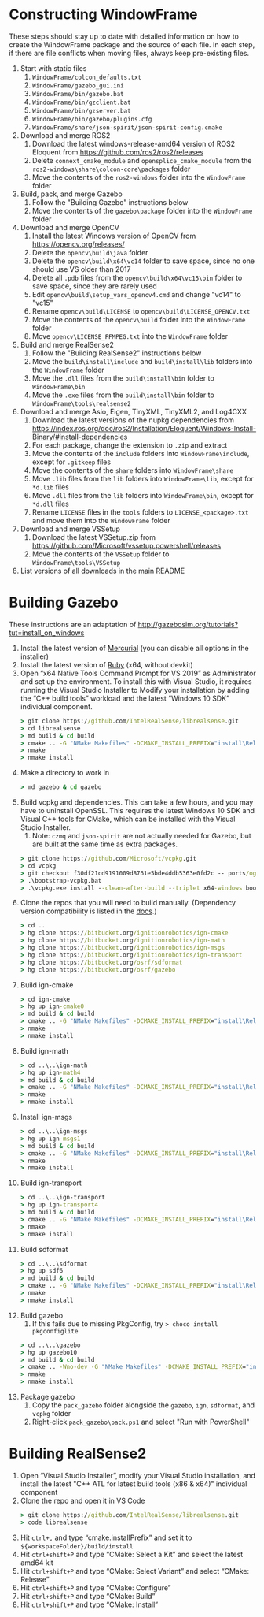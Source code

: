 ﻿# Constructing WindowFrame

These steps should stay up to date with detailed information on how to create the WindowFrame package and the source of each file.
In each step, if there are file conflicts when moving files, always keep pre-existing files.

1. Start with static files
    1. `WindowFrame/colcon_defaults.txt`
    2. `WindowFrame/gazebo_gui.ini`
    3. `WindowFrame/bin/gazebo.bat`
    3. `WindowFrame/bin/gzclient.bat`
    3. `WindowFrame/bin/gzserver.bat`
    4. `WindowFrame/bin/gazebo/plugins.cfg`
    5. `WindowFrame/share/json-spirit/json-spirit-config.cmake`
2. Download and merge ROS2
    1. Download the latest windows-release-amd64 version of ROS2 Eloquent from https://github.com/ros2/ros2/releases
    2. Delete `connext_cmake_module` and `opensplice_cmake_module` from the `ros2-windows\share\colcon-core\packages` folder
    3. Move the contents of the `ros2-windows` folder into the `WindowFrame` folder
3. Build, pack, and merge Gazebo
    1. Follow the "Building Gazebo" instructions below
    2. Move the contents of the `gazebo\package` folder into the `WindowFrame` folder
4. Download and merge OpenCV
    1. Install the latest Windows version of OpenCV from https://opencv.org/releases/
    2. Delete the `opencv\build\java` folder
    3. Delete the `opencv\build\x64\vc14` folder to save space, since no one should use VS older than 2017
    4. Delete all `.pdb` files from the `opencv\build\x64\vc15\bin` folder to save space, since they are rarely used
    5. Edit `opencv\build\setup_vars_opencv4.cmd` and change "vc14" to "vc15"
    6. Rename `opencv\build\LICENSE` to `opencv\build\LICENSE_OPENCV.txt`
    7. Move the contents of the `opencv\build` folder into the `WindowFrame` folder
    8. Move `opencv\LICENSE_FFMPEG.txt` into the `WindowFrame` folder
5. Build and merge RealSense2
    1. Follow the "Building RealSense2" instructions below
    2. Move the `build\install\include` and `build\install\lib` folders into the `WindowFrame` folder
    3. Move the `.dll` files from the `build\install\bin` folder to `WindowFrame\bin`
    4. Move the `.exe` files from the `build\install\bin` folder to `WindowFrame\tools\realsense2`
6. Download and merge Asio, Eigen, TinyXML, TinyXML2, and Log4CXX
    1. Download the latest versions of the nupkg dependencies from https://index.ros.org/doc/ros2/Installation/Eloquent/Windows-Install-Binary/#install-dependencies
    2. For each package, change the extension to `.zip` and extract
    3. Move the contents of the `include` folders into `WindowFrame\include`, except for `.gitkeep` files
    4. Move the contents of the `share` folders into `WindowFrame\share`
    5. Move `.lib` files from the `lib` folders into `WindowFrame\lib`, except for `*d.lib` files
    6. Move `.dll` files from the `lib` folders into `WindowFrame\bin`, except for `*d.dll` files
    7. Rename `LICENSE` files in the `tools` folders to `LICENSE_<package>.txt` and move them into the `WindowFrame` folder
7. Download and merge VSSetup
    1. Download the latest VSSetup.zip from https://github.com/Microsoft/vssetup.powershell/releases
    2. Move the contents of the `VSSetup` folder to `WindowFrame\tools\VSSetup`
8. List versions of all downloads in the main README

# Building Gazebo

These instructions are an adaptation of http://gazebosim.org/tutorials?tut=install_on_windows

1. Install the latest version of [Mercurial](https://www.mercurial-scm.org/) (you can disable all options in the installer)
2. Install the latest version of [Ruby](https://rubyinstaller.org/downloads/) (x64, without devkit)
3. Open “x64 Native Tools Command Prompt for VS 2019” as Administrator and set up the environment. To install this with Visual Studio, it requires running the Visual Studio Installer to Modify your installation by adding the “C++ build tools” workload and the latest “Windows 10 SDK” individual component.
    ```cmd
    > git clone https://github.com/IntelRealSense/librealsense.git
    > cd librealsense
    > md build & cd build
    > cmake .. -G "NMake Makefiles" -DCMAKE_INSTALL_PREFIX="install\Release" -DCMAKE_BUILD_TYPE="Release"
    > nmake
    > nmake install
    ```
4. Make a directory to work in
    ```cmd
    > md gazebo & cd gazebo
    ```
5. Build vcpkg and dependencies. This can take a few hours, and you may have to uninstall OpenSSL. This requires the latest Windows 10 SDK and Visual C++ tools for CMake, which can be installed with the Visual Studio Installer.
    1. Note: `czmq` and `json-spirit` are not actually needed for Gazebo, but are built at the same time as extra packages.
    ```cmd
    > git clone https://github.com/Microsoft/vcpkg.git
    > cd vcpkg
    > git checkout f30df21cd9191009d8761e5bde4ddb5363e0fd2c -- ports/ogre
    > .\bootstrap-vcpkg.bat
    > .\vcpkg.exe install --clean-after-build --triplet x64-windows boost cppzmq curl czmq dlfcn-win32 freeimage json-spirit protobuf ogre qwt tbb zeromq zlib zziplib
    ```
6. Clone the repos that you will need to build manually. (Dependency version compatibility is listed in the [docs](http://gazebosim.org/tutorials?tut=install_dependencies_from_source#Versions).)
    ```cmd
    > cd ..
    > hg clone https://bitbucket.org/ignitionrobotics/ign-cmake 
    > hg clone https://bitbucket.org/ignitionrobotics/ign-math
    > hg clone https://bitbucket.org/ignitionrobotics/ign-msgs
    > hg clone https://bitbucket.org/ignitionrobotics/ign-transport 
    > hg clone https://bitbucket.org/osrf/sdformat
    > hg clone https://bitbucket.org/osrf/gazebo
    ```
7. Build ign-cmake
    ```cmd
    > cd ign-cmake
    > hg up ign-cmake0
    > md build & cd build
    > cmake .. -G "NMake Makefiles" -DCMAKE_INSTALL_PREFIX="install\Release" -DBUILD_TESTING:BOOL=False
    > nmake
    > nmake install
    ```
8. Build ign-math
    ```cmd
    > cd ..\..\ign-math
    > hg up ign-math4
    > md build & cd build
    > cmake .. -G "NMake Makefiles" -DCMAKE_INSTALL_PREFIX="install\Release" -DCMAKE_BUILD_TYPE="Release" -DBUILD_TESTING:BOOL=False
    > nmake
    > nmake install
    ```
9. Install ign-msgs
    ```cmd
    > cd ..\..\ign-msgs
    > hg up ign-msgs1
    > md build & cd build
    > cmake .. -G "NMake Makefiles" -DCMAKE_INSTALL_PREFIX="install\Release" -DCMAKE_BUILD_TYPE="Release" -DBUILD_TESTING:BOOL=False -DCMAKE_TOOLCHAIN_FILE=..\..\vcpkg\scripts\buildsystems\vcpkg.cmake
    > nmake
    > nmake install
    ```
10. Build ign-transport
    ```cmd
    > cd ..\..\ign-transport
    > hg up ign-transport4
    > md build & cd build
    > cmake .. -G "NMake Makefiles" -DCMAKE_INSTALL_PREFIX="install\Release" -DCMAKE_PREFIX_PATH="install\Release" -DCMAKE_BUILD_TYPE="Release" -DBUILD_TESTING:BOOL=False -DCMAKE_TOOLCHAIN_FILE=..\..\vcpkg\scripts\buildsystems\vcpkg.cmake
    > nmake
    > nmake install
    ```
11. Build sdformat
    ```cmd
    > cd ..\..\sdformat
    > hg up sdf6
    > md build & cd build
    > cmake .. -G "NMake Makefiles" -DCMAKE_INSTALL_PREFIX="install\Release" -DCMAKE_BUILD_TYPE="Release" -DCMAKE_TOOLCHAIN_FILE=..\..\vcpkg\scripts\buildsystems\vcpkg.cmake
    > nmake
    > nmake install
    ```
12. Build gazebo
    1. If this fails due to missing PkgConfig, try `> choco install pkgconfiglite`
    ```cmd
    > cd ..\..\gazebo
    > hg up gazebo10
    > md build & cd build
    > cmake .. -Wno-dev -G "NMake Makefiles" -DCMAKE_INSTALL_PREFIX="install\Release" -DCMAKE_BUILD_TYPE="Release" -DFREEIMAGE_RUNS=1 -DOGRE_VERSION="1.9.0-1" -DOGRE_PLUGINDIR="%cd%\..\..\vcpkg\installed\x64-windows\lib\opt" -DCMAKE_TOOLCHAIN_FILE=%cd%\..\..\vcpkg\scripts\buildsystems\vcpkg.cmake
    > nmake
    > nmake install
    ```
13. Package gazebo
    1. Copy the `pack_gazebo` folder alongside the `gazebo`, `ign`, `sdformat`, and `vcpkg` folder
    2. Right-click `pack_gazebo\pack.ps1` and select "Run with PowerShell"

# Building RealSense2

1. Open “Visual Studio Installer”, modify your Visual Studio installation, and install the latest "C++ ATL for latest build tools (x86 & x64)" individual component
2. Clone the repo and open it in VS Code
    ```cmd
    > git clone https://github.com/IntelRealSense/librealsense.git
    > code librealsense
    ```
4. Hit `ctrl+,` and type “cmake.installPrefix” and set it to `${workspaceFolder}/build/install`
5. Hit `ctrl+shift+P` and type “CMake: Select a Kit” and select the latest amd64 kit
6. Hit `ctrl+shift+P` and type “CMake: Select Variant” and select “CMake: Release”
7. Hit `ctrl+shift+P` and type “CMake: Configure”
8. Hit `ctrl+shift+P` and type “CMake: Build”
9. Hit `ctrl+shift+P` and type “CMake: Install”
